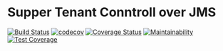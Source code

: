 # Supper Tenant Conntroll over JMS


[![Build Status](https://travis-ci.com/pluf/superjms.svg?branch=master)](https://travis-ci.com/pluf/superjms)
[![codecov](https://codecov.io/gh/pluf/superjms/branch/master/graph/badge.svg)](https://codecov.io/gh/pluf/superjms)
[![Coverage Status](https://coveralls.io/repos/github/pluf/superjms/badge.svg)](https://coveralls.io/github/pluf/superjms)
[![Maintainability](https://api.codeclimate.com/v1/badges/9e1457dbf2f0bcc8b953/maintainability)](https://codeclimate.com/github/pluf/superjms/maintainability)
[![Test Coverage](https://api.codeclimate.com/v1/badges/9e1457dbf2f0bcc8b953/test_coverage)](https://codeclimate.com/github/pluf/superjms/test_coverage)
